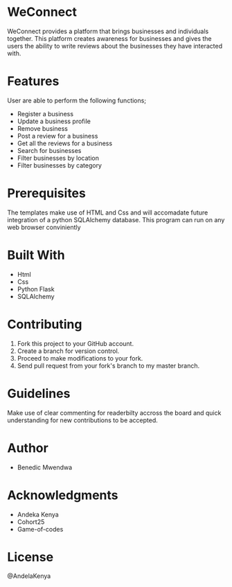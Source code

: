 # WeConnect

WeConnect provides a platform that brings businesses and individuals together. This platform creates awareness for businesses and gives the users the ability to write reviews about the businesses they have interacted with. 

# Features

User are able to perform the following functions;

* Register a business 
* Update a business profile
* Remove business
* Post a review for a business
* Get all the reviews for a business
* Search for businesses
* Filter businesses by location	
* Filter businesses by category

# Prerequisites

The templates make use of HTML and Css and will accomadate future integration of a python SQLAlchemy database. This program can run on any web browser conviniently

# Built With

* Html
* Css
* Python Flask 
* SQLAlchemy

# Contributing

1. Fork this project to your GitHub account.
2. Create a branch for version control.
3. Proceed to make modifications to your fork.
4. Send pull request from your fork's branch to my master branch.

# Guidelines 

Make use of clear commenting for readerbilty accross the board and quick understanding for new contributions to be accepted. 

# Author 

* Benedic Mwendwa

# Acknowledgments

* Andeka Kenya
* Cohort25
* Game-of-codes


# License

@AndelaKenya
